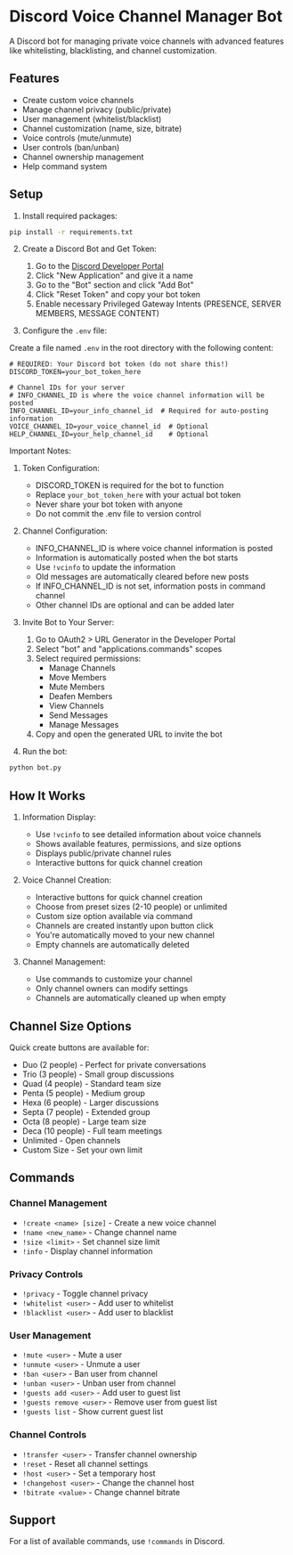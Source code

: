 # Discord Voice Channel Manager Bot

A Discord bot for managing private voice channels with advanced features like whitelisting, blacklisting, and channel customization.

## Features

- Create custom voice channels
- Manage channel privacy (public/private)
- User management (whitelist/blacklist)
- Channel customization (name, size, bitrate)
- Voice controls (mute/unmute)
- User controls (ban/unban)
- Channel ownership management
- Help command system

## Setup

1. Install required packages:
```bash
pip install -r requirements.txt
```

2. Create a Discord Bot and Get Token:
   1. Go to the [Discord Developer Portal](https://discord.com/developers/applications)
   2. Click "New Application" and give it a name
   3. Go to the "Bot" section and click "Add Bot"
   4. Click "Reset Token" and copy your bot token
   5. Enable necessary Privileged Gateway Intents (PRESENCE, SERVER MEMBERS, MESSAGE CONTENT)

3. Configure the `.env` file:

Create a file named `.env` in the root directory with the following content:
```env
# REQUIRED: Your Discord bot token (do not share this!)
DISCORD_TOKEN=your_bot_token_here

# Channel IDs for your server
# INFO_CHANNEL_ID is where the voice channel information will be posted
INFO_CHANNEL_ID=your_info_channel_id  # Required for auto-posting information
VOICE_CHANNEL_ID=your_voice_channel_id  # Optional
HELP_CHANNEL_ID=your_help_channel_id    # Optional
```

Important Notes:
1. Token Configuration:
   - DISCORD_TOKEN is required for the bot to function
   - Replace `your_bot_token_here` with your actual bot token
   - Never share your bot token with anyone
   - Do not commit the .env file to version control

2. Channel Configuration:
   - INFO_CHANNEL_ID is where voice channel information is posted
   - Information is automatically posted when the bot starts
   - Use `!vcinfo` to update the information
   - Old messages are automatically cleared before new posts
   - If INFO_CHANNEL_ID is not set, information posts in command channel
   - Other channel IDs are optional and can be added later

3. Invite Bot to Your Server:
   1. Go to OAuth2 > URL Generator in the Developer Portal
   2. Select "bot" and "applications.commands" scopes
   3. Select required permissions:
      - Manage Channels
      - Move Members
      - Mute Members
      - Deafen Members
      - View Channels
      - Send Messages
      - Manage Messages
   4. Copy and open the generated URL to invite the bot

4. Run the bot:
```bash
python bot.py
```

## How It Works

1. Information Display:
   - Use `!vcinfo` to see detailed information about voice channels
   - Shows available features, permissions, and size options
   - Displays public/private channel rules
   - Interactive buttons for quick channel creation

2. Voice Channel Creation:
   - Interactive buttons for quick channel creation
   - Choose from preset sizes (2-10 people) or unlimited
   - Custom size option available via command
   - Channels are created instantly upon button click
   - You're automatically moved to your new channel
   - Empty channels are automatically deleted

3. Channel Management:
   - Use commands to customize your channel
   - Only channel owners can modify settings
   - Channels are automatically cleaned up when empty

## Channel Size Options

Quick create buttons are available for:
- Duo (2 people) - Perfect for private conversations
- Trio (3 people) - Small group discussions
- Quad (4 people) - Standard team size
- Penta (5 people) - Medium group
- Hexa (6 people) - Larger discussions
- Septa (7 people) - Extended group
- Octa (8 people) - Large team size
- Deca (10 people) - Full team meetings
- Unlimited - Open channels
- Custom Size - Set your own limit

## Commands

### Channel Management
- `!create <name> [size]` - Create a new voice channel
- `!name <new_name>` - Change channel name
- `!size <limit>` - Set channel size limit
- `!info` - Display channel information

### Privacy Controls
- `!privacy` - Toggle channel privacy
- `!whitelist <user>` - Add user to whitelist
- `!blacklist <user>` - Add user to blacklist

### User Management
- `!mute <user>` - Mute a user
- `!unmute <user>` - Unmute a user
- `!ban <user>` - Ban user from channel
- `!unban <user>` - Unban user from channel
- `!guests add <user>` - Add user to guest list
- `!guests remove <user>` - Remove user from guest list
- `!guests list` - Show current guest list

### Channel Controls
- `!transfer <user>` - Transfer channel ownership
- `!reset` - Reset all channel settings
- `!host <user>` - Set a temporary host
- `!changehost <user>` - Change the channel host
- `!bitrate <value>` - Change channel bitrate

## Support

For a list of available commands, use `!commands` in Discord.

